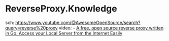 # ReverseProxy.Knowledge
sch: https://www.youtube.com/@AwesomeOpenSource/search?query=reverse%20proxy video: - [A free, open source reverse proxy written in Go. Access your Local Server from the Internet Easily](https://youtu.be/B-GQcziKa30)
